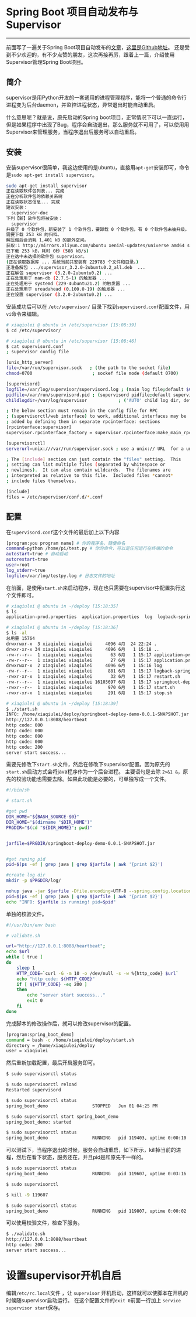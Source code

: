 # Spring Boot 项目自动发布与Supervisor

---

前面写了一遍关于Spring Boot项目自动发布的[文章](https://www.jianshu.com/p/51459fc4560d)，[这里是Github地址](https://github.com/LiushuiXiaoxia/springboot-deploy-demo)。
还是受到不少欢迎的，有不少点赞的朋友，这次再接再厉，跟着上一篇，介绍使用Supervisor管理Spring Boot项目。

## 简介

supervisor是用Python开发的一套通用的进程管理程序，能将一个普通的命令行进程变为后台daemon，并监控进程状态，异常退出时能自动重启。

什么意思呢？就是说，原先启动的Spring boot项目，正常情况下可以一直运行，但是如果程序中出现了Bug，程序会自动退出，那么服务就不可用了，可以使用用Supervisor来管理服务，当程序退出后服务可以自动重启。

## 安装

安装supervisor很简单，我这边使用的是ubuntu，直接用`apt-get`安装即可，命令是`sudo apt-get install supervisor`。

```bash
sudo apt-get install supervisor
正在读取软件包列表... 完成
正在分析软件包的依赖关系树
正在读取状态信息... 完成
建议安装：
  supervisor-doc
下列【新】软件包将被安装：
  supervisor
升级了 0 个软件包，新安装了 1 个软件包，要卸载 0 个软件包，有 0 个软件包未被升级。
需要下载 253 kB 的归档。
解压缩后会消耗 1,401 kB 的额外空间。
获取:1 http://mirrors.aliyun.com/ubuntu xenial-updates/universe amd64 supervisor all 3.2.0-2ubuntu0.2 [253 kB]
已下载 253 kB，耗时 0秒 (508 kB/s)
正在选中未选择的软件包 supervisor。
(正在读取数据库 ... 系统当前共安装有 229783 个文件和目录。)
正准备解包 .../supervisor_3.2.0-2ubuntu0.2_all.deb  ...
正在解包 supervisor (3.2.0-2ubuntu0.2) ...
正在处理用于 man-db (2.7.5-1) 的触发器 ...
正在处理用于 systemd (229-4ubuntu21.2) 的触发器 ...
正在处理用于 ureadahead (0.100.0-19) 的触发器 ...
正在设置 supervisor (3.2.0-2ubuntu0.2) ...
```

安装成功后可以在 `/etc/supervisor/` 目录下找到`supervisord.conf`配置文件，用`vi`命令来编辑。

```bash
# xiaqiulei @ ubuntu in /etc/supervisor [15:08:39]
$ cd /etc/supervisor/

# xiaqiulei @ ubuntu in /etc/supervisor [15:08:46]
$ cat supervisord.conf
; supervisor config file

[unix_http_server]
file=/var/run/supervisor.sock   ; (the path to the socket file)
chmod=0700                       ; sockef file mode (default 0700)

[supervisord]
logfile=/var/log/supervisor/supervisord.log ; (main log file;default $CWD/supervisord.log)
pidfile=/var/run/supervisord.pid ; (supervisord pidfile;default supervisord.pid)
childlogdir=/var/log/supervisor            ; ('AUTO' child log dir, default $TEMP)

; the below section must remain in the config file for RPC
; (supervisorctl/web interface) to work, additional interfaces may be
; added by defining them in separate rpcinterface: sections
[rpcinterface:supervisor]
supervisor.rpcinterface_factory = supervisor.rpcinterface:make_main_rpcinterface

[supervisorctl]
serverurl=unix:///var/run/supervisor.sock ; use a unix:// URL  for a unix socket

; The [include] section can just contain the "files" setting.  This
; setting can list multiple files (separated by whitespace or
; newlines).  It can also contain wildcards.  The filenames are
; interpreted as relative to this file.  Included files *cannot*
; include files themselves.

[include]
files = /etc/supervisor/conf.d/*.conf
```

## 配置

在`supervisord.conf`这个文件的最后加上以下内容

```bash
[program:you program name] # 你的程序名，随便命名
command=python /home/pi/test.py # 你的命令，可以是任何运行在终端的命令
autostart=true # 自动启动
autorestart=true
user=root
log_stderr=true
logfile=/var/log/testpy.log # 日志文件的地址
```

在前面，是使用`start.sh`来启动程序，现在也只需要在supervisor中配置执行这个文件即可。

```bash
# xiaqiulei @ ubuntu in ~/deploy [15:18:35]
$ ls
application-prod.properties  application.properties  log  logback-spring.xml  restart.sh  springboot-deploy-demo-0.0.1-SNAPSHOT.jar  start.sh  stop.sh

# xiaqiulei @ ubuntu in ~/deploy [15:18:36]
$ ls -al
总用量 15764
drwxrwxr-x  3 xiaqiulei xiaqiulei     4096 4月  24 22:24 .
drwxr-xr-x 34 xiaqiulei xiaqiulei     4096 6月   1 15:18 ..
-rw-r--r--  1 xiaqiulei xiaqiulei       63 6月   1 15:17 application-prod.properties
-rw-r--r--  1 xiaqiulei xiaqiulei       27 6月   1 15:17 application.properties
drwxrwxr-x  2 xiaqiulei xiaqiulei     4096 6月   1 15:16 log
-rw-r--r--  1 xiaqiulei xiaqiulei      881 6月   1 15:17 logback-spring.xml
-rwxr-xr-x  1 xiaqiulei xiaqiulei       32 6月   1 15:17 restart.sh
-rw-r--r--  1 xiaqiulei xiaqiulei 16103697 6月   1 15:17 springboot-deploy-demo-0.0.1-SNAPSHOT.jar
-rwxr--r--  1 xiaqiulei xiaqiulei      970 6月   1 15:17 start.sh
-rwxr-xr-x  1 xiaqiulei xiaqiulei      291 6月   1 15:17 stop.sh

# xiaqiulei @ ubuntu in ~/deploy [15:18:39]
$ ./start.sh
INFO: /home/xiaqiulei/deploy/springboot-deploy-demo-0.0.1-SNAPSHOT.jar is running! pid=114791
http://127.0.0.1:8088/heartbeat
http code: 000
http code: 000
http code: 000
http code: 000
http code: 200
server start success...
```

需要先修改下`start.sh`文件，然后在修改下supervisor配置。因为原先的`start.sh`启动方式会将java程序作为一个后台进程。
主要语句是去除 `2>&1 &`，原先的校验功能也需要去除。如果此功能是必要的，可单独写成一个文件。

```bash
#!/bin/sh

# start.sh

#get pwd
DIR_HOME="${BASH_SOURCE-$0}"
DIR_HOME="$(dirname "$DIR_HOME")"
PRGDIR="$(cd "${DIR_HOME}"; pwd)"


jarfile=$PRGDIR/springboot-deploy-demo-0.0.1-SNAPSHOT.jar


#get runing pid
pid=$(ps -ef | grep java | grep $jarfile | awk '{print $2}')

#create log dir
mkdir -p $PRGDIR/log/

nohup java -jar $jarfile -Dfile.encoding=UTF-8 --spring.config.location=$PRGDIR/ >$PRGDIR/log/start.log
pid=$(ps -ef | grep java | grep $jarfile | awk '{print $2}')
echo "INFO: $jarfile is running! pid=$pid"
```

单独的校验文件。

```bash
#!/usr/bin/env bash

# validate.sh

url="http://127.0.0.1:8088/heartbeat";
echo $url
while [ true ]
do
    sleep 1
    HTTP_CODE=`curl -G -m 10 -o /dev/null -s -w %{http_code} $url`
    echo "http code: ${HTTP_CODE}"
    if [ ${HTTP_CODE} -eq 200 ]
    then
        echo "server start success..."
        exit 0
    fi
done
```

完成脚本的修改操作后，就可以修改supervisor的配置。 

```bash
[program:spring_boot_demo]
command = bash -c /home/xiaqiulei/deploy/start.sh
directory = /home/xiaqiulei/deploy
user = xiaqiulei
```

然后重新加载配置，最后开启服务即可。

```bash
$ sudo supervisorctl status

$ sudo supervisorctl reload
Restarted supervisord

$ sudo supervisorctl status
spring_boot_demo                 STOPPED   Jun 01 04:25 PM

$ sudo supervisorctl start spring_boot_demo
spring_boot_demo: started

$ sudo supervisorctl status
spring_boot_demo                 RUNNING   pid 119403, uptime 0:00:10
```

可以测试下，当程序退出的时候，服务会自动重启，如下所示，kill掉当前的进程，然后在看下状态，服务还在，并且pid是和原先不一样的。

```bash
$ sudo supervisorctl status
spring_boot_demo                 RUNNING   pid 119607, uptime 0:03:16

$ sudo supervisorctl

$ kill -9 119607

$ sudo supervisorctl status
spring_boot_demo                 RUNNING   pid 119807, uptime 0:00:02
```

可以使用校验文件，检查下服务。

```bash
$ ./validate.sh
http://127.0.0.1:8088/heartbeat
http code: 200
server start success...
```

# 设置supervisor开机自启

编辑`/etc/rc.local`文件 ，让 `supervisor` 开机启动，这样就可以使脚本在开机的时候随supervisor启动运行。
在这个配置文件的`exit 0`前面一行加上 `service supervisor start`保存。